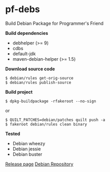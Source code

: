 # pf-debs
Build Debian Package for Programmer's Friend

**Build dependencies**

- debhelper (>= 9)
- cdbs
- default-jdk
- maven-debian-helper (>= 1.5)

**Download source code**

```
$ debian/rules get-orig-source
$ debian/rules publish-source
```

**Build project**

```
$ dpkg-buildpackage -rfakeroot --no-sign
```
or
```
$ QUILT_PATCHES=debian/patches quilt push -a
$ fakeroot debian/rules clean binary
```

**Tested**

- Debian wheezy
- Debian jessie
- Debian buster

[Release page](https://github.com/yadickson/pf-debs/releases)
[Debian Repository](https://bintray.com/yadickson/debian)

